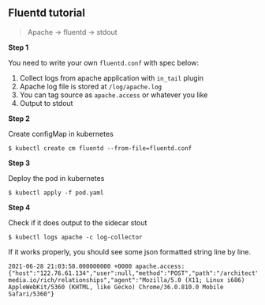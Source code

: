 
Fluentd tutorial
------------
>Apache -> fluentd -> stdout

**Step 1**

You need to write your own `fluentd.conf` with spec below:

1. Collect logs from apache application with `in_tail` plugin
2. Apache log file is stored at `/log/apache.log`
3. You can tag source as `apache.access` or whatever you like
4. Output to stdout


**Step 2**

Create configMap in kubernetes

    $ kubectl create cm fluentd --from-file=fluentd.conf


**Step 3**

Deploy the pod in kubernetes

    $ kubectl apply -f pod.yaml


**Step 4**

Check if it does output to the sidecar stout

    $ kubectl logs apache -c log-collector

If it works properly, you should see some json formatted string line by line.

    2021-06-28 21:03:58.000000000 +0000 apache.access: {"host":"122.76.61.134","user":null,"method":"POST","path":"/architect","code":504,"size":56501,"referer":"https://www.globalcross-media.io/rich/relationships","agent":"Mozilla/5.0 (X11; Linux i686) AppleWebKit/5360 (KHTML, like Gecko) Chrome/36.0.810.0 Mobile Safari/5360"}

